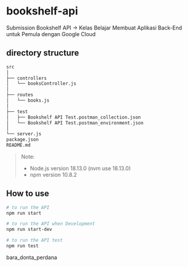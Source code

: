 # bookshelf-api

Submission Bookshelf API &rarr; Kelas Belajar Membuat Aplikasi Back-End untuk Pemula dengan Google Cloud


## directory structure
```bash
src
│
├── controllers
│   └── booksController.js
│
├── routes
│   └── books.js
│
├── test
│   ├── Bookshelf API Test.postman_collection.json
│   └── Bookshelf API Test.postman_environment.json
│
└── server.js
package.json
README.md
```

> Note:
> - Node.js version 18.13.0 (nvm use 18.13.0)
> - npm version 10.8.2
>

## How to use
```bash
# to run the API
npm run start

# to run the API when Development
npm run start-dev

# to run the API test
npm run test
```

bara_donta_perdana